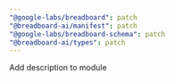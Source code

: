 ```yaml
---
"@google-labs/breadboard": patch
"@breadboard-ai/manifest": patch
"@google-labs/breadboard-schema": patch
"@breadboard-ai/types": patch
---
```


Add description to module
